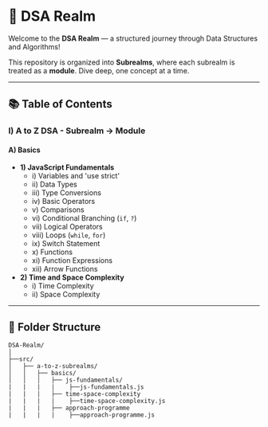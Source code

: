 # 🌟 DSA Realm

Welcome to the **DSA Realm** — a structured journey through Data Structures and Algorithms!

This repository is organized into **Subrealms**, where each subrealm is treated as a **module**. Dive deep, one concept at a time.

---

## 📚 Table of Contents

### I) A to Z DSA - Subrealm → Module

#### A) Basics

- **1) JavaScript Fundamentals**
  - i) Variables and 'use strict'
  - ii) Data Types
  - iii) Type Conversions
  - iv) Basic Operators
  - v) Comparisons
  - vi) Conditional Branching (`if`, `?`)
  - vii) Logical Operators
  - viii) Loops (`while`, `for`)
  - ix) Switch Statement
  - x) Functions
  - xi) Function Expressions
  - xii) Arrow Functions
- **2) Time and Space Complexity**
  - i) Time Complexity
  - ii) Space Complexity
---

## 📂 Folder Structure

```text
DSA-Realm/
│
├──src/
│   ├── a-to-z-subrealms/
│   │   ├── basics/
│   │   │   ├── js-fundamentals/
|   |   |   |    ├──js-fundamentals.js
|   |   |   ├── time-space-complexity
|   |   |   |    ├──time-space-complexity.js
|   |   |   ├── approach-programme
|   |   |   |    ├──approach-programme.js